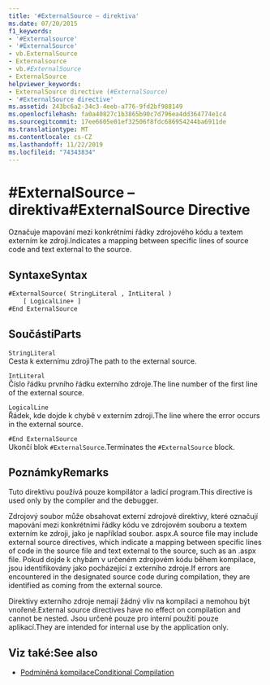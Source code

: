 ```yaml
---
title: '#ExternalSource – direktiva'
ms.date: 07/20/2015
f1_keywords:
- '#Externalsource'
- '#ExternalSource'
- vb.ExternalSource
- Externalsource
- vb.#ExternalSource
- ExternalSource
helpviewer_keywords:
- ExternalSource directive (#ExternalSource)
- '#ExternalSource directive'
ms.assetid: 243bc6a2-34c3-4eeb-a776-9fd2bf988149
ms.openlocfilehash: fa0a40827c1b3865b90c7d796ea4dd364774e1c4
ms.sourcegitcommit: 17ee6605e01ef32506f8fdc686954244ba6911de
ms.translationtype: MT
ms.contentlocale: cs-CZ
ms.lasthandoff: 11/22/2019
ms.locfileid: "74343834"
---
```

# <a name="externalsource-directive"></a><span data-ttu-id="837bb-102">#ExternalSource – direktiva</span><span class="sxs-lookup"><span data-stu-id="837bb-102">#ExternalSource Directive</span></span>

<span data-ttu-id="837bb-103">Označuje mapování mezi konkrétními řádky zdrojového kódu a textem externím ke zdroji.</span><span class="sxs-lookup"><span data-stu-id="837bb-103">Indicates a mapping between specific lines of source code and text external to the source.</span></span>  
  
## <a name="syntax"></a><span data-ttu-id="837bb-104">Syntaxe</span><span class="sxs-lookup"><span data-stu-id="837bb-104">Syntax</span></span>  
  
```vb  
#ExternalSource( StringLiteral , IntLiteral )  
    [ LogicalLine+ ]  
#End ExternalSource  
```  
  
## <a name="parts"></a><span data-ttu-id="837bb-105">Součásti</span><span class="sxs-lookup"><span data-stu-id="837bb-105">Parts</span></span>  

 `StringLiteral`  
 <span data-ttu-id="837bb-106">Cesta k externímu zdroji</span><span class="sxs-lookup"><span data-stu-id="837bb-106">The path to the external source.</span></span>  
  
 `IntLiteral`  
 <span data-ttu-id="837bb-107">Číslo řádku prvního řádku externího zdroje.</span><span class="sxs-lookup"><span data-stu-id="837bb-107">The line number of the first line of the external source.</span></span>  
  
 `LogicalLine`  
 <span data-ttu-id="837bb-108">Řádek, kde dojde k chybě v externím zdroji.</span><span class="sxs-lookup"><span data-stu-id="837bb-108">The line where the error occurs in the external source.</span></span>  
  
 `#End ExternalSource`  
 <span data-ttu-id="837bb-109">Ukončí blok `#ExternalSource`.</span><span class="sxs-lookup"><span data-stu-id="837bb-109">Terminates the `#ExternalSource` block.</span></span>  
  
## <a name="remarks"></a><span data-ttu-id="837bb-110">Poznámky</span><span class="sxs-lookup"><span data-stu-id="837bb-110">Remarks</span></span>  

 <span data-ttu-id="837bb-111">Tuto direktivu používá pouze kompilátor a ladicí program.</span><span class="sxs-lookup"><span data-stu-id="837bb-111">This directive is used only by the compiler and the debugger.</span></span>  
  
 <span data-ttu-id="837bb-112">Zdrojový soubor může obsahovat externí zdrojové direktivy, které označují mapování mezi konkrétními řádky kódu ve zdrojovém souboru a textem externím ke zdroji, jako je například soubor. aspx.</span><span class="sxs-lookup"><span data-stu-id="837bb-112">A source file may include external source directives, which indicate a mapping between specific lines of code in the source file and text external to the source, such as an .aspx file.</span></span> <span data-ttu-id="837bb-113">Pokud dojde k chybám v určeném zdrojovém kódu během kompilace, jsou identifikovány jako pocházející z externího zdroje.</span><span class="sxs-lookup"><span data-stu-id="837bb-113">If errors are encountered in the designated source code during compilation, they are identified as coming from the external source.</span></span>  
  
 <span data-ttu-id="837bb-114">Direktivy externího zdroje nemají žádný vliv na kompilaci a nemohou být vnořené.</span><span class="sxs-lookup"><span data-stu-id="837bb-114">External source directives have no effect on compilation and cannot be nested.</span></span> <span data-ttu-id="837bb-115">Jsou určené pouze pro interní použití pouze aplikací.</span><span class="sxs-lookup"><span data-stu-id="837bb-115">They are intended for internal use by the application only.</span></span>  
  
## <a name="see-also"></a><span data-ttu-id="837bb-116">Viz také:</span><span class="sxs-lookup"><span data-stu-id="837bb-116">See also</span></span>

- [<span data-ttu-id="837bb-117">Podmíněná kompilace</span><span class="sxs-lookup"><span data-stu-id="837bb-117">Conditional Compilation</span></span>](../../../visual-basic/programming-guide/program-structure/conditional-compilation.md)
